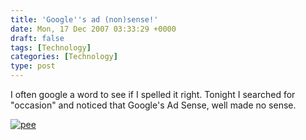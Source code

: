 ```yaml
---
title: 'Google''s ad (non)sense!'
date: Mon, 17 Dec 2007 03:33:29 +0000
draft: false
tags: [Technology]
categories: [Technology]
type: post
---
```


I often google a word to see if I spelled it right. Tonight I searched for "occasion" and noticed that Google's Ad Sense, well made no sense.

[![pee](http://zeusville.files.wordpress.com/2007/12/pee.png)](http://zeusville.files.wordpress.com/2007/12/pee.png "pee")